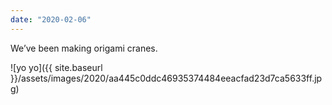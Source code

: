 ```yaml
---
date: "2020-02-06"
---
```


We’ve been making origami cranes.

![yo yo]({{ site.baseurl }}/assets/images/2020/aa445c0ddc46935374484eeacfad23d7ca5633ff.jpg)
